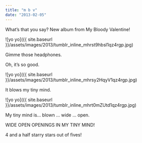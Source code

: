```yaml
---
title: "m b v"
date: "2013-02-05"
---
```


What’s that you say? New album from My Bloody Valentine!

![yo yo]({{ site.baseurl }}/assets/images/2013/tumblr_inline_mhrst9hbsl1qz4rgp.jpg)

Gimme those headphones.

Oh, it’s so good.

![yo yo]({{ site.baseurl }}/assets/images/2013/tumblr_inline_mhrsy2HqyV1qz4rgp.jpg)

It blows my tiny mind.

![yo yo]({{ site.baseurl }}/assets/images/2013/tumblr_inline_mhrt0mZUtd1qz4rgp.jpg)

My tiny mind is… blown … wide … open.

WIDE OPEN OPENINGS IN MY TINY MIND!

4 and a half starry stars out of fives!
